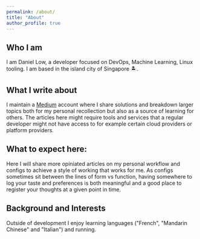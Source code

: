 ```yaml
---
permalink: /about/
title: "About"
author_profile: true
---
```


## Who I am
I am Daniel Low, a developer focused on DevOps, Machine Learning, Linux tooling. I am based in the island city of Singapore 🏝️.

## What I write about
I maintain a [Medium](https://medium.com/@danlowgw) account where I share solutions and breakdown larger topics both for my personal recollection but also as a source of learning for others. The articles here might require tools and services that a regular developer might not have access to for example certain cloud providers or platform providers.

## What to expect here:
Here I will share more opiniated articles on my personal workflow and configs to achieve a style of working that works for me. As configs sometimes sit between the lines of form vs function, having somewhere to log your taste and preferences is both meaningful and a good place to register your thoughts at a given point in time.

## Background and Interests
Outside of development I enjoy learning languages ("French", "Mandarin Chinese" and "Italian") and running.


